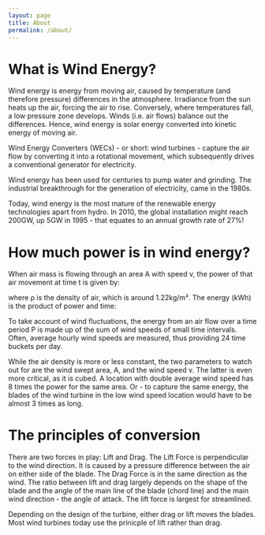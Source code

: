 ```yaml
---
layout: page
title: About
permalink: /about/
---
```

<h1 id="heading1">What is Wind Energy?</h1>
<p>Wind energy is energy from moving air, caused by temperature (and therefore pressure) differences in the atmosphere. Irradiance from the sun heats up the air, forcing the air to rise. Conversely, where temperatures fall, a low pressure zone develops. Winds (i.e. air flows) balance out the differences. Hence, wind energy is solar energy converted into kinetic energy of moving air. </p>

<p>Wind Energy Converters (WECs) - or short: wind turbines - capture the air flow by converting it into a rotational movement, which subsequently drives a conventional generator for electricity.</p>

<p>Wind energy has been used for centuries to pump water and grinding. The industrial breakthrough for the generation of electricity, came in the 1980s.</p>

<p>Today, wind energy is the most mature of the renewable energy technologies apart from hydro. In 2010, the global installation might reach 200GW, up 5GW in 1995 - that equates to an annual growth rate of 27%!</p>


<h1 id="heading1">How much power is in wind energy?</h1>
<amp-img src="{{ site.baseurl }}assets/images/wind3.jpg" width="532" height="221" layout="responsive" alt="" class="mb3"></amp-img>
<p>When air mass is flowing through an area A with speed v, the power of that air movement at time t is given by:</p>
<amp-img src="{{ site.baseurl }}assets/images/wind1.bmp" width="191" height="34" layout="responsive" alt="" class="mb3"></amp-img>
<p>where ρ is the density of air, which is around 1.22kg/m³. The energy (kWh) is the product of power and time:</p>
<amp-img src="{{ site.baseurl }}assets/images/wind2.bmp" width="191" height="56" layout="responsive" alt="" class="mb3"></amp-img>
<p>To take account of wind fluctuations, the energy from an air flow over a time period P is made up of the sum of wind speeds of small time intervals. Often, average hourly wind speeds are measured, thus providing 24 time buckets per day.</p>

<p>While the air density is more or less constant, the two parameters to watch out for are the wind swept area, A, and the wind speed v. The latter is even more critical, as it is cubed. A location with double average wind speed has 8 times the power for the same area. Or - to capture the same energy, the blades of the wind turbine in the low wind speed location would have to be almost 3 times as long. </p>


<h1 id="heading1">The principles of conversion</h1>
<amp-img src="{{ site.baseurl }}assets/images/wind4.jpg" width="772" height="285" layout="responsive" alt="" class="mb3"></amp-img>
<p>There are two forces in play: Lift and Drag. The Lift Force is perpendicular to the wind direction. It is caused by a pressure difference between the air on either side of the blade. The Drag Force is in the same direction as the wind. The ratio between lift and drag largely depends on the shape of the blade and the angle of the main line of the blade (chord line) and the main wind direction - the angle of attack. The lift force is largest for streamlined.</p>
<p>Depending on the design of the turbine, either drag or lift moves the blades. Most wind turbines today use the prinicple of lift rather than drag.</p>
